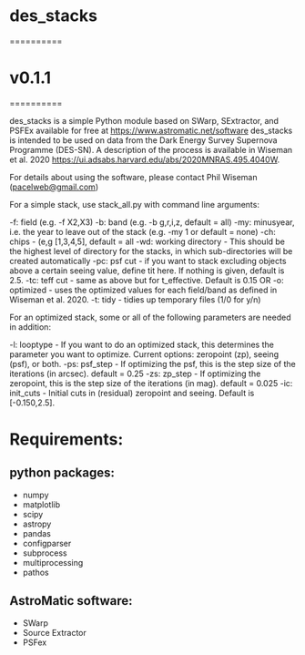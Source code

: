 # des_stacks
==========
# v0.1.1
==========

des_stacks is a simple Python module based on SWarp, SExtractor, and PSFEx
available for free at https://www.astromatic.net/software
des_stacks is intended to be used on data from the Dark Energy Survey Supernova Programme (DES-SN). A description of the process is available in Wiseman et al. 2020 https://ui.adsabs.harvard.edu/abs/2020MNRAS.495.4040W.

For details about using the software, please contact Phil Wiseman (pacelweb@gmail.com)

For a simple stack, use stack_all.py with command line arguments:

  -f: field (e.g. -f X2,X3)
  -b: band (e.g. -b g,r,i,z, default = all)
  -my: minusyear, i.e. the year to leave out of the stack (e.g. -my 1 or default = none)
  -ch:  chips -  (e,g [1,3,4,5], default = all
  -wd: working directory - This should be the highest level of directory for the stacks, in which sub-directories will be created automatically
  -pc: psf cut - if you want to stack excluding objects above a certain seeing value, define tit here. If nothing is given, default is 2.5. 
  -tc: teff cut - same as above but for t_effective. Default is 0.15
    OR
  -o: optimized - uses the optimized values for each field/band as defined in Wiseman et al. 2020. 
  -t: tidy - tidies up temporary files (1/0 for y/n)

For an optimized stack, some or all of the following parameters are needed in addition:

  -l: looptype - If you want to do an optimized stack, this determines the parameter you want to optimize. Current options: zeropoint (zp), seeing (psf), or both.
  -ps: psf_step - If optimizing the psf, this is the step size of the iterations (in arcsec).    default = 0.25
  -zs: zp_step - If optimizing the zeropoint, this is the step size of the iterations (in mag).    default = 0.025
  -ic: init_cuts - Initial cuts in (residual) zeropoint and seeing. Default is [-0.150,2.5].

# Requirements:

## python packages:
 * numpy
 * matplotlib
 * scipy
 * astropy
 * pandas
 * configparser
 * subprocess
 * multiprocessing
 * pathos

## AstroMatic software:
 * SWarp
 * Source Extractor
 * PSFex
